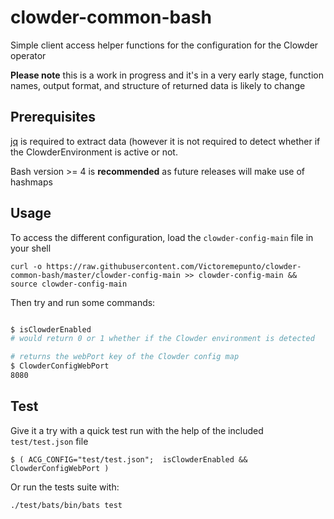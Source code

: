 clowder-common-bash
===================

Simple client access helper functions for the configuration for the Clowder operator

**Please note** this is a work in progress and it's in a very early stage, function names, output format, and structure of returned data is likely to change

Prerequisites
-------------

[jq](https://stedolan.github.io/jq) is required to extract data (however it is not required to detect whether if the ClowderEnvironment is active or not.

Bash version >= 4 is **recommended** as future releases will make use of hashmaps

Usage
-----

To access the different configuration, load the `clowder-config-main` file in your shell

```
curl -o https://raw.githubusercontent.com/Victoremepunto/clowder-common-bash/master/clowder-config-main >> clowder-config-main && source clowder-config-main
```

Then try and run some commands:

```bash

$ isClowderEnabled
# would return 0 or 1 whether if the Clowder environment is detected

# returns the webPort key of the Clowder config map
$ ClowderConfigWebPort
8080
```

Test
----

Give it a try with a quick test run with the help of the included `test/test.json` file

```
$ ( ACG_CONFIG="test/test.json";  isClowderEnabled && ClowderConfigWebPort )
```

Or run the tests suite with:

```
./test/bats/bin/bats test
```

